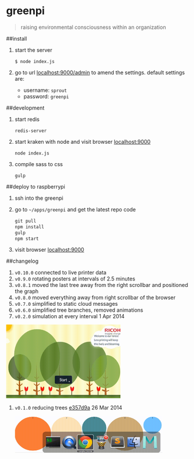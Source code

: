 # greenpi

> raising environmental consciousness within an organization

##install

1. start the server

	```
	$ node index.js
	```
1. go to url [localhost:9000/admin](localhost:9000/admin) to amend the settings. default settings are:

	- username: `sprout`
	- password: `greenpi`


##development

1. start redis

	```
	redis-server
	```
	
1. start kraken with node and visit browser [localhost:9000](http://localhost:9000/)

	```
	node index.js 
	```

1. compile sass to css

	```
	gulp
	```

##deploy to raspberrypi

1. ssh into the greenpi
1. go to `~/apps/greenpi` and get the latest repo code

	```
	git pull
	npm install
	gulp
	npm start
	```
1. visit browser [localhost:9000](http://localhost:9000)

##changelog

1. `v0.10.0` connected to live printer data
1. `v0.9.0` rotating posters at intervals of 2.5 minutes
1. `v0.8.1` moved the last tree away from the right scrollbar and positioned the graph
1. `v0.8.0` moved everything away from right scrollbar of the browser
1. `v0.7.0` simplified to static cloud messages
1. `v0.6.0` simplified tree branches, removed animations
1. `v0.2.0` simulation at every interval 1 Apr 2014

  <img src="changelog/v0.2.0.gif" height=200 width=310>

1. `v0.1.0` reducing trees [e357d9a](https://github.com/ManagedApplicationServices/greenpi/commit/e357d9a0338ca0231798968c26b68fec6caadef3) 26 Mar 2014

	<img src="changelog/v0.1.0.gif" height=100 width=400>
	

